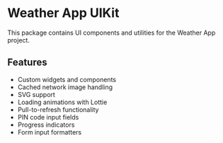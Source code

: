 # Weather App UIKit

This package contains UI components and utilities for the Weather App project.

## Features

- Custom widgets and components
- Cached network image handling
- SVG support
- Loading animations with Lottie
- Pull-to-refresh functionality
- PIN code input fields
- Progress indicators
- Form input formatters